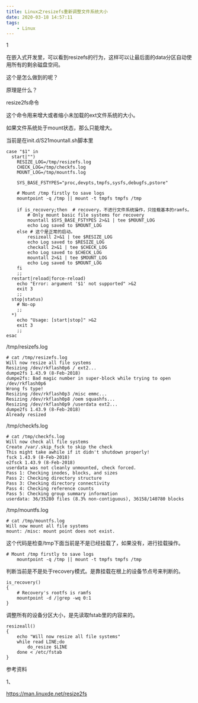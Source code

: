 ```yaml
---
title: Linux之resizefs重新调整文件系统大小
date: 2020-03-18 14:57:11
tags:
	- Linux
---
```


1

在嵌入式开发里，可以看到resizefs的行为，这样可以让最后面的data分区自动使用所有的剩余磁盘空间。

这个是怎么做到的呢？

原理是什么？



resize2fs命令

这个命令用来增大或者缩小未加载的ext文件系统的大小。

如果文件系统处于mount状态，那么只能增大。



当前是在init.d/S21mountall.sh脚本里

```
case "$1" in
  start|"")
    RESIZE_LOG=/tmp/resizefs.log
    CHECK_LOG=/tmp/checkfs.log
    MOUNT_LOG=/tmp/mountfs.log

    SYS_BASE_FSTYPES="proc,devpts,tmpfs,sysfs,debugfs,pstore"

    # Mount /tmp firstly to save logs
    mountpoint -q /tmp || mount -t tmpfs tmpfs /tmp

    if is_recovery;then  # recovery，不进行文件系统操作，只挂载基本的ramfs。
        # Only mount basic file systems for recovery
        mountall $SYS_BASE_FSTYPES 2>&1 | tee $MOUNT_LOG
        echo Log saved to $MOUNT_LOG
    else # 这个是正常的启动。
        resizeall 2>&1 | tee $RESIZE_LOG
        echo Log saved to $RESIZE_LOG
        checkall 2>&1 | tee $CHECK_LOG
        echo Log saved to $CHECK_LOG
        mountall 2>&1 | tee $MOUNT_LOG
        echo Log saved to $MOUNT_LOG
    fi
    ;;
  restart|reload|force-reload)
    echo "Error: argument '$1' not supported" >&2
    exit 3
    ;;
  stop|status)
    # No-op
    ;;
  *)
    echo "Usage: [start|stop]" >&2
    exit 3
    ;;
esac
```



/tmp/resizefs.log

```
# cat /tmp/resizefs.log
Will now resize all file systems
Resizing /dev/rkflash0p6 / ext2...
dumpe2fs 1.43.9 (8-Feb-2018)
dumpe2fs: Bad magic number in super-block while trying to open /dev/rkflash0p6
Wrong fs type!
Resizing /dev/rkflash0p3 /misc emmc...
Resizing /dev/rkflash0p8 /oem squashfs...
Resizing /dev/rkflash0p9 /userdata ext2...
dumpe2fs 1.43.9 (8-Feb-2018)
Already resized
```

/tmp/checkfs.log

```
# cat /tmp/checkfs.log
Will now check all file systems
Create /var/.skip_fsck to skip the check
This might take awhile if it didn't shutdown properly!
fsck 1.43.9 (8-Feb-2018)
e2fsck 1.43.9 (8-Feb-2018)
userdata was not cleanly unmounted, check forced.
Pass 1: Checking inodes, blocks, and sizes
Pass 2: Checking directory structure
Pass 3: Checking directory connectivity
Pass 4: Checking reference counts
Pass 5: Checking group summary information
userdata: 36/35280 files (8.3% non-contiguous), 36158/140780 blocks
```

/tmp/mountfs.log

```
# cat /tmp/mountfs.log
Will now mount all file systems
mount: /misc: mount point does not exist.
```



这个代码是检查/tmp下面当前是不是已经挂载了，如果没有，进行挂载操作。

```
# Mount /tmp firstly to save logs
	mountpoint -q /tmp || mount -t tmpfs tmpfs /tmp
```

判断当前是不是处于recovery模式。是靠挂载在根上的设备节点号来判断的。

```
is_recovery()
{
	# Recovery's rootfs is ramfs
	mountpoint -d /|grep -wq 0:1
}
```



调整所有的设备分区大小，是先读取fstab里的内容来的。

```
resizeall()
{
	echo "Will now resize all file systems"
	while read LINE;do
		do_resize $LINE
	done < /etc/fstab
}
```



参考资料

1、

https://man.linuxde.net/resize2fs
